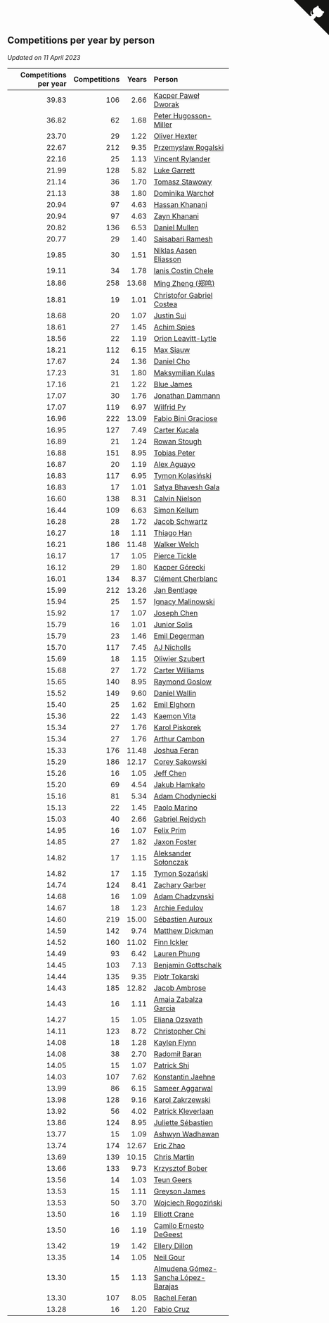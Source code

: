 ## Competitions per year by person

*Updated on 11 April 2023*

| Competitions per year | Competitions | Years | Person |
| ---: | ---: | ---: | :--- |
| 39.83 | 106 | 2.66 | [Kacper Paweł Dworak](https://www.worldcubeassociation.org/persons/2020DWOR01) |
| 36.82 | 62 | 1.68 | [Peter Hugosson-Miller](https://www.worldcubeassociation.org/persons/2021HUGO01) |
| 23.70 | 29 | 1.22 | [Oliver Hexter](https://www.worldcubeassociation.org/persons/2022HEXT01) |
| 22.67 | 212 | 9.35 | [Przemysław Rogalski](https://www.worldcubeassociation.org/persons/2013ROGA02) |
| 22.16 | 25 | 1.13 | [Vincent Rylander](https://www.worldcubeassociation.org/persons/2022RYLA01) |
| 21.99 | 128 | 5.82 | [Luke Garrett](https://www.worldcubeassociation.org/persons/2017GARR05) |
| 21.14 | 36 | 1.70 | [Tomasz Stawowy](https://www.worldcubeassociation.org/persons/2021STAW01) |
| 21.13 | 38 | 1.80 | [Dominika Warchoł](https://www.worldcubeassociation.org/persons/2021WARC01) |
| 20.94 | 97 | 4.63 | [Hassan Khanani](https://www.worldcubeassociation.org/persons/2018KHAN26) |
| 20.94 | 97 | 4.63 | [Zayn Khanani](https://www.worldcubeassociation.org/persons/2018KHAN28) |
| 20.82 | 136 | 6.53 | [Daniel Mullen](https://www.worldcubeassociation.org/persons/2016MULL04) |
| 20.77 | 29 | 1.40 | [Saisabari Ramesh](https://www.worldcubeassociation.org/persons/2021RAME01) |
| 19.85 | 30 | 1.51 | [Niklas Aasen Eliasson](https://www.worldcubeassociation.org/persons/2021ELIA01) |
| 19.11 | 34 | 1.78 | [Ianis Costin Chele](https://www.worldcubeassociation.org/persons/2021CHEL01) |
| 18.86 | 258 | 13.68 | [Ming Zheng (郑鸣)](https://www.worldcubeassociation.org/persons/2009ZHEN11) |
| 18.81 | 19 | 1.01 | [Christofor Gabriel Costea](https://www.worldcubeassociation.org/persons/2022COST03) |
| 18.68 | 20 | 1.07 | [Justin Sui](https://www.worldcubeassociation.org/persons/2022SUIJ01) |
| 18.61 | 27 | 1.45 | [Achim Spies](https://www.worldcubeassociation.org/persons/2021SPIE01) |
| 18.56 | 22 | 1.19 | [Orion Leavitt-Lytle](https://www.worldcubeassociation.org/persons/2022LEAV01) |
| 18.21 | 112 | 6.15 | [Max Siauw](https://www.worldcubeassociation.org/persons/2017SIAU02) |
| 17.67 | 24 | 1.36 | [Daniel Cho](https://www.worldcubeassociation.org/persons/2021CHOD01) |
| 17.23 | 31 | 1.80 | [Maksymilian Kulas](https://www.worldcubeassociation.org/persons/2021KULA02) |
| 17.16 | 21 | 1.22 | [Blue James](https://www.worldcubeassociation.org/persons/2022JAME01) |
| 17.07 | 30 | 1.76 | [Jonathan Dammann](https://www.worldcubeassociation.org/persons/2021DAMM01) |
| 17.07 | 119 | 6.97 | [Wilfrid Py](https://www.worldcubeassociation.org/persons/2016PYWI01) |
| 16.96 | 222 | 13.09 | [Fabio Bini Graciose](https://www.worldcubeassociation.org/persons/2010GRAC02) |
| 16.95 | 127 | 7.49 | [Carter Kucala](https://www.worldcubeassociation.org/persons/2015KUCA01) |
| 16.89 | 21 | 1.24 | [Rowan Stough](https://www.worldcubeassociation.org/persons/2022STOU01) |
| 16.88 | 151 | 8.95 | [Tobias Peter](https://www.worldcubeassociation.org/persons/2014PETE03) |
| 16.87 | 20 | 1.19 | [Alex Aguayo](https://www.worldcubeassociation.org/persons/2022AGUA01) |
| 16.83 | 117 | 6.95 | [Tymon Kolasiński](https://www.worldcubeassociation.org/persons/2016KOLA02) |
| 16.83 | 17 | 1.01 | [Satya Bhavesh Gala](https://www.worldcubeassociation.org/persons/2022GALA03) |
| 16.60 | 138 | 8.31 | [Calvin Nielson](https://www.worldcubeassociation.org/persons/2014NIEL03) |
| 16.44 | 109 | 6.63 | [Simon Kellum](https://www.worldcubeassociation.org/persons/2016KELL12) |
| 16.28 | 28 | 1.72 | [Jacob Schwartz](https://www.worldcubeassociation.org/persons/2021SCHW01) |
| 16.27 | 18 | 1.11 | [Thiago Han](https://www.worldcubeassociation.org/persons/2022HANT01) |
| 16.21 | 186 | 11.48 | [Walker Welch](https://www.worldcubeassociation.org/persons/2011WELC01) |
| 16.17 | 17 | 1.05 | [Pierce Tickle](https://www.worldcubeassociation.org/persons/2022TICK01) |
| 16.12 | 29 | 1.80 | [Kacper Górecki](https://www.worldcubeassociation.org/persons/2021GORE01) |
| 16.01 | 134 | 8.37 | [Clément Cherblanc](https://www.worldcubeassociation.org/persons/2014CHER05) |
| 15.99 | 212 | 13.26 | [Jan Bentlage](https://www.worldcubeassociation.org/persons/2010BENT01) |
| 15.94 | 25 | 1.57 | [Ignacy Malinowski](https://www.worldcubeassociation.org/persons/2021MALI02) |
| 15.92 | 17 | 1.07 | [Joseph Chen](https://www.worldcubeassociation.org/persons/2022CHEN16) |
| 15.79 | 16 | 1.01 | [Junior Solis](https://www.worldcubeassociation.org/persons/2022SOLI03) |
| 15.79 | 23 | 1.46 | [Emil Degerman](https://www.worldcubeassociation.org/persons/2021DEGE01) |
| 15.70 | 117 | 7.45 | [AJ Nicholls](https://www.worldcubeassociation.org/persons/2015NICH04) |
| 15.69 | 18 | 1.15 | [Oliwier Szubert](https://www.worldcubeassociation.org/persons/2022SZUB01) |
| 15.68 | 27 | 1.72 | [Carter Williams](https://www.worldcubeassociation.org/persons/2021WILL06) |
| 15.65 | 140 | 8.95 | [Raymond Goslow](https://www.worldcubeassociation.org/persons/2014GOSL01) |
| 15.52 | 149 | 9.60 | [Daniel Wallin](https://www.worldcubeassociation.org/persons/2013WALL03) |
| 15.40 | 25 | 1.62 | [Emil Elghorn](https://www.worldcubeassociation.org/persons/2021ELGH01) |
| 15.36 | 22 | 1.43 | [Kaemon Vita](https://www.worldcubeassociation.org/persons/2021VITA01) |
| 15.34 | 27 | 1.76 | [Karol Piskorek](https://www.worldcubeassociation.org/persons/2021PISK01) |
| 15.34 | 27 | 1.76 | [Arthur Cambon](https://www.worldcubeassociation.org/persons/2021CAMB01) |
| 15.33 | 176 | 11.48 | [Joshua Feran](https://www.worldcubeassociation.org/persons/2011FERA01) |
| 15.29 | 186 | 12.17 | [Corey Sakowski](https://www.worldcubeassociation.org/persons/2011SAKO01) |
| 15.26 | 16 | 1.05 | [Jeff Chen](https://www.worldcubeassociation.org/persons/2022CHEN19) |
| 15.20 | 69 | 4.54 | [Jakub Hamkało](https://www.worldcubeassociation.org/persons/2018HAMK01) |
| 15.16 | 81 | 5.34 | [Adam Chodyniecki](https://www.worldcubeassociation.org/persons/2017CHOD02) |
| 15.13 | 22 | 1.45 | [Paolo Marino](https://www.worldcubeassociation.org/persons/2021MARI04) |
| 15.03 | 40 | 2.66 | [Gabriel Rejdych](https://www.worldcubeassociation.org/persons/2020REJD01) |
| 14.95 | 16 | 1.07 | [Felix Prim](https://www.worldcubeassociation.org/persons/2022PRIM01) |
| 14.85 | 27 | 1.82 | [Jaxon Foster](https://www.worldcubeassociation.org/persons/2021FOST01) |
| 14.82 | 17 | 1.15 | [Aleksander Sołonczak](https://www.worldcubeassociation.org/persons/2022SOLO01) |
| 14.82 | 17 | 1.15 | [Tymon Sozański](https://www.worldcubeassociation.org/persons/2022SOZA01) |
| 14.74 | 124 | 8.41 | [Zachary Garber](https://www.worldcubeassociation.org/persons/2014GARB01) |
| 14.68 | 16 | 1.09 | [Adam Chadzynski](https://www.worldcubeassociation.org/persons/2022CHAD02) |
| 14.67 | 18 | 1.23 | [Archie Fedulov](https://www.worldcubeassociation.org/persons/2022FEDU01) |
| 14.60 | 219 | 15.00 | [Sébastien Auroux](https://www.worldcubeassociation.org/persons/2008AURO01) |
| 14.59 | 142 | 9.74 | [Matthew Dickman](https://www.worldcubeassociation.org/persons/2013DICK01) |
| 14.52 | 160 | 11.02 | [Finn Ickler](https://www.worldcubeassociation.org/persons/2012ICKL01) |
| 14.49 | 93 | 6.42 | [Lauren Phung](https://www.worldcubeassociation.org/persons/2016PHUN02) |
| 14.45 | 103 | 7.13 | [Benjamin Gottschalk](https://www.worldcubeassociation.org/persons/2016GOTT01) |
| 14.44 | 135 | 9.35 | [Piotr Tokarski](https://www.worldcubeassociation.org/persons/2013TOKA01) |
| 14.43 | 185 | 12.82 | [Jacob Ambrose](https://www.worldcubeassociation.org/persons/2010AMBR01) |
| 14.43 | 16 | 1.11 | [Amaia Zabalza Garcia](https://www.worldcubeassociation.org/persons/2022GARC03) |
| 14.27 | 15 | 1.05 | [Eliana Ozsvath](https://www.worldcubeassociation.org/persons/2022OZSV01) |
| 14.11 | 123 | 8.72 | [Christopher Chi](https://www.worldcubeassociation.org/persons/2014CHIC01) |
| 14.08 | 18 | 1.28 | [Kaylen Flynn](https://www.worldcubeassociation.org/persons/2022FLYN01) |
| 14.08 | 38 | 2.70 | [Radomił Baran](https://www.worldcubeassociation.org/persons/2020BARA02) |
| 14.05 | 15 | 1.07 | [Patrick Shi](https://www.worldcubeassociation.org/persons/2022SHIP01) |
| 14.03 | 107 | 7.62 | [Konstantin Jaehne](https://www.worldcubeassociation.org/persons/2015JAEH01) |
| 13.99 | 86 | 6.15 | [Sameer Aggarwal](https://www.worldcubeassociation.org/persons/2017AGGA01) |
| 13.98 | 128 | 9.16 | [Karol Zakrzewski](https://www.worldcubeassociation.org/persons/2014ZAKR01) |
| 13.92 | 56 | 4.02 | [Patrick Kleverlaan](https://www.worldcubeassociation.org/persons/2019KLEV01) |
| 13.86 | 124 | 8.95 | [Juliette Sébastien](https://www.worldcubeassociation.org/persons/2014SEBA01) |
| 13.77 | 15 | 1.09 | [Ashwyn Wadhawan](https://www.worldcubeassociation.org/persons/2022WADH02) |
| 13.74 | 174 | 12.67 | [Eric Zhao](https://www.worldcubeassociation.org/persons/2010ZHAO19) |
| 13.69 | 139 | 10.15 | [Chris Martin](https://www.worldcubeassociation.org/persons/2013MART03) |
| 13.66 | 133 | 9.73 | [Krzysztof Bober](https://www.worldcubeassociation.org/persons/2013BOBE01) |
| 13.56 | 14 | 1.03 | [Teun Geers](https://www.worldcubeassociation.org/persons/2022GEER01) |
| 13.53 | 15 | 1.11 | [Greyson James](https://www.worldcubeassociation.org/persons/2022JAME02) |
| 13.53 | 50 | 3.70 | [Wojciech Rogoziński](https://www.worldcubeassociation.org/persons/2019ROGO04) |
| 13.50 | 16 | 1.19 | [Elliott Crane](https://www.worldcubeassociation.org/persons/2022CRAN01) |
| 13.50 | 16 | 1.19 | [Camilo Ernesto DeGeest](https://www.worldcubeassociation.org/persons/2022DEGE01) |
| 13.42 | 19 | 1.42 | [Ellery Dillon](https://www.worldcubeassociation.org/persons/2021DILL03) |
| 13.35 | 14 | 1.05 | [Neil Gour](https://www.worldcubeassociation.org/persons/2022GOUR01) |
| 13.30 | 15 | 1.13 | [Almudena Gómez-Sancha López-Barajas](https://www.worldcubeassociation.org/persons/2022GOME03) |
| 13.30 | 107 | 8.05 | [Rachel Feran](https://www.worldcubeassociation.org/persons/2015FERA01) |
| 13.28 | 16 | 1.20 | [Fabio Cruz](https://www.worldcubeassociation.org/persons/2022CRUZ01) |


<a href="https://github.com/jonatanklosko/wca_statistics" class="github-corner" aria-label="View source on Github"><svg width="80" height="80" viewBox="0 0 250 250" style="fill:#151513; color:#fff; position: absolute; top: 0; border: 0; right: 0;" aria-hidden="true"><path d="M0,0 L115,115 L130,115 L142,142 L250,250 L250,0 Z"></path><path d="M128.3,109.0 C113.8,99.7 119.0,89.6 119.0,89.6 C122.0,82.7 120.5,78.6 120.5,78.6 C119.2,72.0 123.4,76.3 123.4,76.3 C127.3,80.9 125.5,87.3 125.5,87.3 C122.9,97.6 130.6,101.9 134.4,103.2" fill="currentColor" style="transform-origin: 130px 106px;" class="octo-arm"></path><path d="M115.0,115.0 C114.9,115.1 118.7,116.5 119.8,115.4 L133.7,101.6 C136.9,99.2 139.9,98.4 142.2,98.6 C133.8,88.0 127.5,74.4 143.8,58.0 C148.5,53.4 154.0,51.2 159.7,51.0 C160.3,49.4 163.2,43.6 171.4,40.1 C171.4,40.1 176.1,42.5 178.8,56.2 C183.1,58.6 187.2,61.8 190.9,65.4 C194.5,69.0 197.7,73.2 200.1,77.6 C213.8,80.2 216.3,84.9 216.3,84.9 C212.7,93.1 206.9,96.0 205.4,96.6 C205.1,102.4 203.0,107.8 198.3,112.5 C181.9,128.9 168.3,122.5 157.7,114.1 C157.9,116.9 156.7,120.9 152.7,124.9 L141.0,136.5 C139.8,137.7 141.6,141.9 141.8,141.8 Z" fill="currentColor" class="octo-body"></path></svg></a><style>.github-corner:hover .octo-arm{animation:octocat-wave 560ms ease-in-out}@keyframes octocat-wave{0%,100%{transform:rotate(0)}20%,60%{transform:rotate(-25deg)}40%,80%{transform:rotate(10deg)}}@media (max-width:500px){.github-corner:hover .octo-arm{animation:none}.github-corner .octo-arm{animation:octocat-wave 560ms ease-in-out}}</style>
